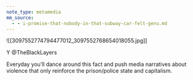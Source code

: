 ```yaml
---
note_type: metamedia
mm_source:
  - - i-promise-that-nobody-in-that-subway-car-felt-genu.md
---
```


![[3097552774794477012_3097552768654018055.jpg]]

Y @TheBlackLayers

Everyday you’ll dance around this fact and
push media narratives about violence that
only reinforce the prison/police state and
capitalism.


